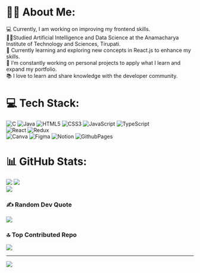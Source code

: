 # 🙋‍♂️ About Me:
💻 Currently, I am working on improving my frontend skills.<br>👨‍🎓Studied Artificial Intelligence and Data Science at the Anamacharya Institute of Technology and Sciences, Tirupati.<br>🌱 Currently learning and exploring new concepts in React.js to enhance my skills.<br>🔭 I’m constantly working on personal projects to apply what I learn and expand my portfolio.<br>📚 I love to learn and share knowledge with the developer community.


# 💻 Tech Stack:
![C](https://img.shields.io/badge/c-%2300599C.svg?style=for-the-badge&logo=c&logoColor=white) ![Java](https://img.shields.io/badge/java-%23ED8B00.svg?style=for-the-badge&logo=openjdk&logoColor=white)  ![HTML5](https://img.shields.io/badge/html5-%23E34F26.svg?style=for-the-badge&logo=html5&logoColor=white) ![CSS3](https://img.shields.io/badge/css3-%231572B6.svg?style=for-the-badge&logo=css3&logoColor=white)  ![JavaScript](https://img.shields.io/badge/javascript-%23323330.svg?style=for-the-badge&logo=javascript&logoColor=%23F7DF1E) ![TypeScript](https://img.shields.io/badge/typescript-%23007ACC.svg?style=for-the-badge&logo=typescript&logoColor=white)<br/> 
![React](https://img.shields.io/badge/react-%2320232a.svg?style=for-the-badge&logo=react&logoColor=%2361DAFB) ![Redux](https://img.shields.io/badge/redux-%23593d88.svg?style=for-the-badge&logo=redux&logoColor=white) <br/>
![Canva](https://img.shields.io/badge/Canva-%2300C4CC.svg?style=for-the-badge&logo=Canva&logoColor=white) ![Figma](https://img.shields.io/badge/figma-%23F24E1E.svg?style=for-the-badge&logo=figma&logoColor=white) ![Notion](https://img.shields.io/badge/Notion-%23000000.svg?style=for-the-badge&logo=notion&logoColor=white) ![GithubPages](https://img.shields.io/badge/github%20pages-121013?style=for-the-badge&logo=github&logoColor=white)
# 📊 GitHub Stats:
![](https://github-readme-stats.vercel.app/api?username=mounithmouni&theme=vision-friendly-dark&hide_border=false&include_all_commits=true&count_private=false)
![](https://github-readme-streak-stats.herokuapp.com/?user=mounithmouni&theme=vision-friendly-dark&hide_border=false)<br/>
![](https://github-readme-stats.vercel.app/api/top-langs/?username=mounithmouni&theme=vision-friendly-dark&hide_border=false&include_all_commits=true&count_private=false&layout=compact)
<!--## 🏆 GitHub Trophies
![](https://github-profile-trophy.vercel.app/?username=mounithmouni&theme=nord&no-frame=false&no-bg=true&margin-w=4)
-->
### ✍️ Random Dev Quote
![](https://quotes-github-readme.vercel.app/api?type=horizontal&theme=radical)

### 🔝 Top Contributed Repo
![](https://github-contributor-stats.vercel.app/api?username=mounithmouni&limit=5&theme=nord&combine_all_yearly_contributions=true)

---
[![](https://visitcount.itsvg.in/api?id=mounithmouni&icon=3&color=1)](https://visitcount.itsvg.in)


